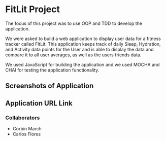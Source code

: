 # FitLit Project 

The focus of this project was to use OOP and TDD to develop the application. 

We were asked to build a web application to display user data for a fitness tracker called FitLit. This application keeps track of daily Sleep, Hydration, and Activity data points for the User and is able to display the data and compare it to all user averages, as well as the users friends data. 

We used JavaScript for building the application and we used MOCHA and CHAI for testing the application functionality. 


## Screenshots of Application


## Application URL Link


### Collaborators 
- Corbin March
- Carlos Flores
